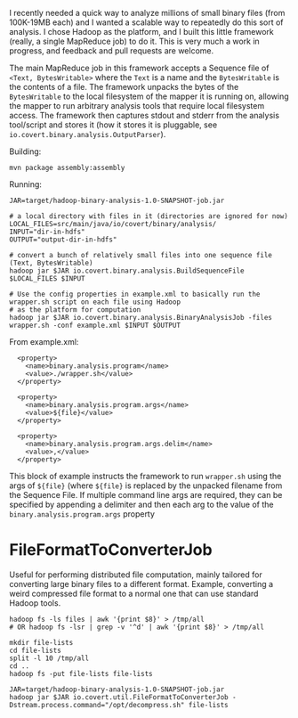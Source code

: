 I recently needed a quick way to analyze millions of small binary files (from 100K-19MB each) and
I wanted a scalable way to repeatedly do this sort of analysis.  I chose Hadoop as the platform,
and I built this little framework (really, a single MapReduce job) to do it.  This is very much a 
work in progress, and feedback and pull requests are welcome.

The main MapReduce job in this framework accepts a Sequence file of ```<Text, BytesWritable>``` where the 
```Text``` is a name and the ```BytesWritable``` is the contents of a file.  The framework unpacks the bytes of 
the ```BytesWritable``` to the local filesystem of the mapper it is running on, allowing the mapper to run
arbitrary analysis tools that require local filesystem access.  The framework then captures stdout and stderr from the
analysis tool/script and stores it (how it stores it is pluggable, see ```io.covert.binary.analysis.OutputParser```).

Building:

    mvn package assembly:assembly
    
Running:
    
    JAR=target/hadoop-binary-analysis-1.0-SNAPSHOT-job.jar
    
    # a local directory with files in it (directories are ignored for now)
    LOCAL_FILES=src/main/java/io/covert/binary/analysis/
    INPUT="dir-in-hdfs"
    OUTPUT="output-dir-in-hdfs"
    
    # convert a bunch of relatively small files into one sequence file (Text, BytesWritable)
    hadoop jar $JAR io.covert.binary.analysis.BuildSequenceFile $LOCAL_FILES $INPUT
    
    # Use the config properties in example.xml to basically run the wrapper.sh script on each file using Hadoop
    # as the platform for computation
    hadoop jar $JAR io.covert.binary.analysis.BinaryAnalysisJob -files wrapper.sh -conf example.xml $INPUT $OUTPUT

From example.xml:

      <property>
        <name>binary.analysis.program</name>
        <value>./wrapper.sh</value>
      </property>

      <property>
        <name>binary.analysis.program.args</name>
        <value>${file}</value>
      </property>

      <property>
        <name>binary.analysis.program.args.delim</name>
        <value>,</value>
      </property>

This block of example instructs the framework to run ```wrapper.sh``` using the args of ```${file}``` (where ```${file}```
is replaced by the unpacked filename from the Sequence File.  If multiple command line args are required,
they can be specified by appending a delimiter and then each arg to the value of the ```binary.analysis.program.args```
property

# FileFormatToConverterJob

Useful for performing distributed file computation, mainly tailored for converting large binary files to a different format.  Example, converting a weird compressed file format to a normal one that can use standard Hadoop tools.

    hadoop fs -ls files | awk '{print $8}' > /tmp/all   
    # OR hadoop fs -lsr | grep -v '^d' | awk '{print $8}' > /tmp/all
    
    mkdir file-lists
    cd file-lists
    split -l 10 /tmp/all
    cd ..
    hadoop fs -put file-lists file-lists
    
    JAR=target/hadoop-binary-analysis-1.0-SNAPSHOT-job.jar
    hadoop jar $JAR io.covert.util.FileFormatToConverterJob -Dstream.process.command="/opt/decompress.sh" file-lists
    
